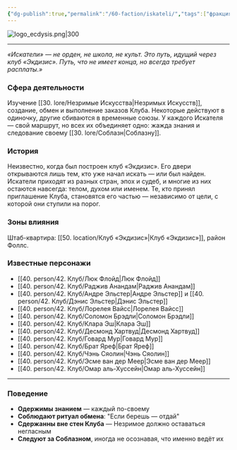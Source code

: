 ```yaml
---
{"dg-publish":true,"permalink":"/60-faction/iskateli/","tags":["фракция"]}
---
```


![logo_ecdysis.png|300](/img/user/90.%20files/logo_ecdysis.png)  

---

_«Искатели» — не орден, не школа, не культ. Это путь, идущий через клуб «Экдизис». Путь, что не имеет конца, но всегда требует расплаты.»_

### Сфера деятельности  
Изучение [[30. lore/Незримые Искусства\|Незримых Искусств]], создание, обмен и выполнение заказов Клуба. Некоторые действуют в одиночку, другие сбиваются в временные союзы. У каждого Искателя — свой маршрут, но всех их объединяет одно: жажда знания и следование своему [[30. lore/Соблазн\|Соблазну]].

### История  
Неизвестно, когда был построен клуб «Экдизис». Его двери открываются лишь тем, кто уже начал искать — или был найден. Искатели приходят из разных стран, эпох и судеб, и многие из них остаются навсегда: телом, духом или именем. Те, кто принял приглашение Клуба, становятся его частью — независимо от цели, с которой они ступили на порог.

### Зоны влияния  
Штаб-квартира: [[50. location/Клуб «Экдизис»\|Клуб «Экдизис»]], район Фоллс.

### Известные персонажи

- [[40. person/42. Клуб/Люк Флойд\|Люк Флойд]]
- [[40. person/42. Клуб/Раджив Анандам\|Раджив Анандам]]
- [[40. person/42. Клуб/Андре Эльстер\|Андре Эльстер]] и [[40. person/42. Клуб/Дэнис Эльстер\|Дэнис Эльстер]]
- [[40. person/42. Клуб/Лорелея Вайсс\|Лорелея Вайсс]]  
- [[40. person/42. Клуб/Соломон Брэдли\|Соломон Брэдли]]
- [[40. person/42. Клуб/Клара Эш\|Клара Эш]]
- [[40. person/42. Клуб/Десмонд Хартвуд\|Десмонд Хартвуд]]
- [[40. person/42. Клуб/Говард Мур\|Говард Мур]]
- [[40. person/42. Клуб/Брат Яреф\|Брат Яреф]]
- [[40. person/42. Клуб/Чэнь Сяолин\|Чэнь Сяолин]]
- [[40. person/42. Клуб/Эсме ван дер Меер\|Эсме ван дер Меер]]
- [[40. person/42. Клуб/Омар аль-Хуссейн\|Омар аль-Хуссейн]]

---

### Поведение

- **Одержимы знанием** — каждый по-своему  
- **Соблюдают ритуал обмена**: "Если берешь — отдай"  
- **Сдержанны вне стен Клуба** — Незримое должно оставаться негласным  
- **Следуют за Соблазном**, иногда не осознавая, что именно ведёт их  







